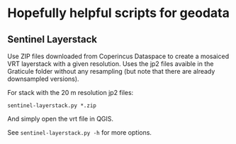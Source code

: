 # Hopefully helpful scripts for geodata

## Sentinel Layerstack
Use ZIP files downloaded from Coperincus Dataspace to create a mosaiced VRT 
layerstack with a given resolution. Uses the jp2 files avaible in the Graticule folder
without any resampling (but note that there are already downsampled versions).

For stack with the 20 m resolution jp2 files:
```
sentinel-layerstack.py *.zip
```
And simply open the vrt file in QGIS.

See `sentinel-layerstack.py -h` for more options.

